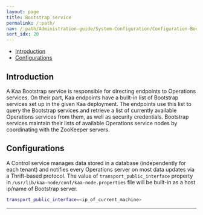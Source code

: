 ```yaml
---
layout: page
title: Bootstrap service
permalink: /:path/
nav: /:path/Administration-guide/System-Configuration/Configuration-Bootstrap-service
sort_idx: 20
---
```


* [Introduction](#introduction)
* [Configurations](#configurations)

## Introduction

A Kaa Bootstrap service is responsible for directing endpoints to Operations services. On their part, Kaa endpoints have a built-in list of Bootstrap services set up in the given Kaa deployment. The endpoints use this list to query the Bootstrap services and retrieve a list of currently available Operations services from them, as well as security credentials. Bootstrap services maintain their lists of available Operations service nodes by coordinating with the ZooKeeper servers.

## Configurations

A Control service manages data stored in a database (independently for each tenant) and notifies every Operations server on most data updates via a Thrift-based protocol. The value of ```transport_public_interface``` property  in ```/usr/lib/kaa-node/conf/kaa-node.properties``` file will be built-in as a host ip/name of Bootstrap server.

```bash
transport_public_interface=<ip_of_current_machine>
```

---
